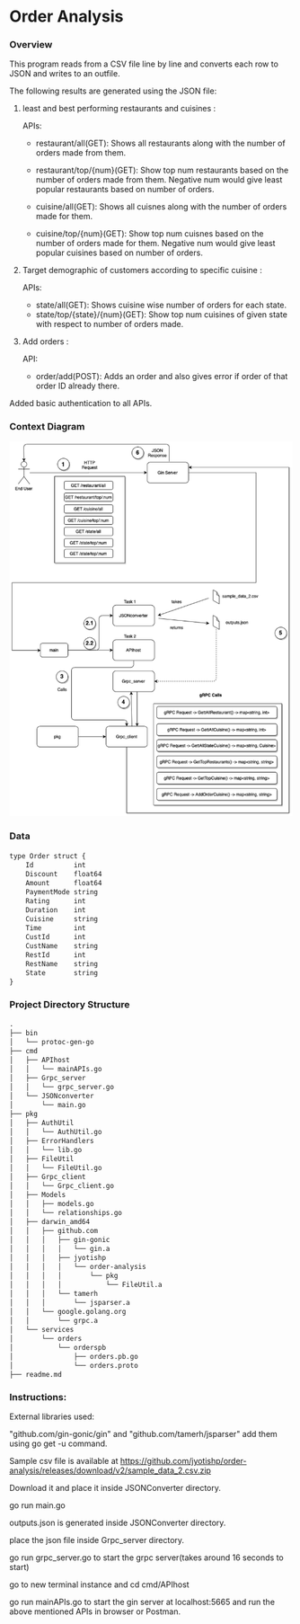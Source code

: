 # Order Analysis

### Overview

This program reads from a CSV file line by line and converts each row to JSON and writes to an outfile.

The following results are generated using the JSON file:

1. least and best performing restaurants and cuisines :

    APIs:
    
    - restaurant/all(GET):  Shows all restaurants along with the number of orders made from them.
    
    - restaurant/top/{num}(GET): Show top num restaurants based on the number of orders made from them. Negative num would give least popular restaurants based on number of orders.
    
    - cuisine/all(GET): Shows all cuisnes along with the number of orders made for them.
    - cuisine/top/{num}(GET): Show top num cuisnes based on the number of orders made for them. Negative num would give least popular cuisines based on number of orders.
    
    
2. Target demographic of customers according to specific cuisine :

    APIs:
    
    - state/all(GET): Shows cuisine wise number of orders for each state.
    - state/top/{state}/{num}(GET): Show top num cuisines of given state with respect to number of orders made.
    
3. Add orders :
    
    API:
    
    - order/add(POST): Adds an order and also gives error if order of that order ID already there.
    
Added basic authentication to all APIs.


### Context Diagram

![Screenshot](assets/context-diagram.png)

### Data

```
type Order struct {
	Id          int
	Discount    float64
	Amount      float64
	PaymentMode string
	Rating      int
	Duration    int
	Cuisine     string
	Time        int
	CustId      int
	CustName    string
	RestId      int
	RestName    string
	State       string
}

```

### Project Directory Structure
```
.
├── bin
│   └── protoc-gen-go
├── cmd
│   ├── APIhost
│   │   └── mainAPIs.go
│   ├── Grpc_server
│   │   └── grpc_server.go
│   └── JSONconverter
│       └── main.go
├── pkg
│   ├── AuthUtil
│   │   └── AuthUtil.go
│   ├── ErrorHandlers
│   │   └── lib.go
│   ├── FileUtil
│   │   └── FileUtil.go
│   ├── Grpc_client
│   │   └── Grpc_client.go
│   ├── Models
│   │   ├── models.go
│   │   └── relationships.go
│   ├── darwin_amd64
│   │   ├── github.com
│   │   │   ├── gin-gonic
│   │   │   │   └── gin.a
│   │   │   ├── jyotishp
│   │   │   │   └── order-analysis
│   │   │   │       └── pkg
│   │   │   │           └── FileUtil.a
│   │   │   └── tamerh
│   │   │       └── jsparser.a
│   │   └── google.golang.org
│   │       └── grpc.a
│   └── services
│       └── orders
│           └── orderspb
│               ├── orders.pb.go
│               └── orders.proto
├── readme.md
```

### Instructions:

External libraries used:

"github.com/gin-gonic/gin" and "github.com/tamerh/jsparser" add them using go get -u command.

Sample csv file is available at https://github.com/jyotishp/order-analysis/releases/download/v2/sample_data_2.csv.zip

Download it and place it inside JSONConverter directory.

go run main.go

outputs.json is generated inside JSONConverter directory.

place the json file inside Grpc_server directory.

go run grpc_server.go to start the grpc server(takes around 16 seconds to start)

go to new terminal instance and cd cmd/APIhost

go run mainAPIs.go to start the gin server at localhost:5665 and run the above mentioned APIs in browser or Postman.



